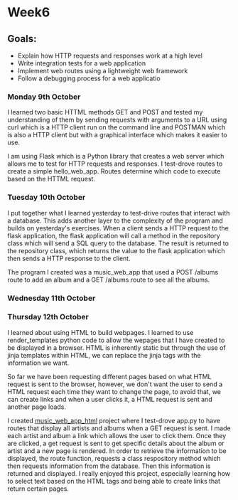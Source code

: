<h1>Week6</h1>

<h2>Goals:</h2>

- Explain how HTTP requests and responses work at a high level
- Write integration tests for a web application
- Implement web routes using a lightweight web framework
- Follow a debugging process for a web applicatio

<h3>Monday 9th October</h3>

I learned two basic HTTML methods GET and POST and tested my understanding of them by sending requests with arguments to a URL using curl which is a HTTP client run on the command line and POSTMAN which is also a HTTP client but with a graphical interface which makes it easier to use. 

I am using Flask which is a Python library that creates a web server which allows me to test for HTTP requests and responses. I test-drove routes to create a simple hello_web_app. Routes determine which code to execute based on the HTTML request. 

<h3>Tuesday 10th October</h3>

I put together what I learned yesterday to test-drive routes that interact with a database. This adds another layer to the complexity of the program and builds on yesterday's exercises. When a client sends a HTTP request to the flask application, the flask application will call a method in the repository class which will send a SQL query to the database. The result is returned to the repository class, which returns the value to the flask application which then sends a HTTP response to the client.

The program I created was a music_web_app that used a POST /albums route to add an album and a GET /albums route to see all the albums.

<h3>Wednesday 11th October</h3>

<h3>Thursday 12th October</h3>

I learned about using HTML to build webpages. I learned to use render_templates python code to allow the wepages that I have created to be displayed in a browser. HTML is inherently static but through the use of jinja templates within HTML, we can replace the jinja tags with the information we want. 

So far we have been requesting different pages based on what HTML request is sent to the browser, however, we don't want the user to send a HTML request each time they want to change the page, to avoid that, we can create links and when a user clicks it, a HTML request is sent and another page loads. 

I created [music_web_app_html](https://github.com/sandrasoi/music_web_app_html) project where I test-drove app.py to have routes that display all artists and albums when a GET request is sent. I made each artist and album a link which allows the user to click them. Once they are clicked, a get request is sent to get specific details about the album or artist and a new page is rendered. In order to retrieve the information to be displayed, the route function, requests a class respository method which then requests information from the database. Then this information is returned and displayed. I really enjoyed this project, especially learning how to select text based on the HTML tags and being able to create links that return certain pages. 


